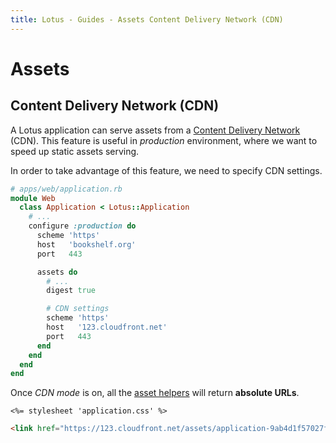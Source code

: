 ```yaml
---
title: Lotus - Guides - Assets Content Delivery Network (CDN)
---
```


# Assets

## Content Delivery Network (CDN)

A Lotus application can serve assets from a [Content Delivery Network](https://en.wikipedia.org/wiki/Content_delivery_network) (CDN).
This feature is useful in _production_ environment, where we want to speed up static assets serving.

In order to take advantage of this feature, we need to specify CDN settings.

```ruby
# apps/web/application.rb
module Web
  class Application < Lotus::Application
    # ...
    configure :production do
      scheme 'https'
      host   'bookshelf.org'
      port   443

      assets do
        # ...
        digest true

        # CDN settings
        scheme 'https'
        host   '123.cloudfront.net'
        port   443
      end
    end
  end
end
```

Once _CDN mode_ is on, all the [asset helpers](/guides/helpers/assets) will return **absolute URLs**.

```erb
<%= stylesheet 'application.css' %>
```

```html
<link href="https://123.cloudfront.net/assets/application-9ab4d1f57027f0d40738ab8ab70aba86.css" type="text/css" rel="stylesheet">
```

